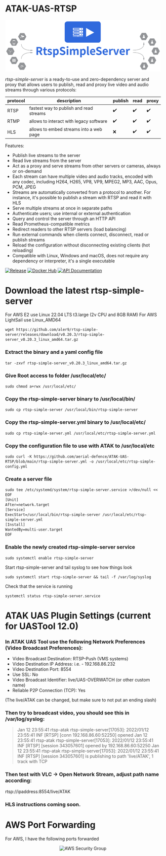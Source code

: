 # ATAK-UAS-RTSP

<p align="center">
    <img src="/images/logo.png" alt="rtsp-simple-server">
</p>

_rtsp-simple-server_ is a ready-to-use and zero-dependency server and proxy that allows users to publish, read and proxy live video and audio streams through various protocols:

|protocol|description|publish|read|proxy|
|--------|-----------|-------|----|-----|
|RTSP|fastest way to publish and read streams|:heavy_check_mark:|:heavy_check_mark:|:heavy_check_mark:|
|RTMP|allows to interact with legacy software|:heavy_check_mark:|:heavy_check_mark:|:heavy_check_mark:|
|HLS|allows to embed streams into a web page|:x:|:heavy_check_mark:|:heavy_check_mark:|

Features:

* Publish live streams to the server
* Read live streams from the server
* Act as a proxy and serve streams from other servers or cameras, always or on-demand
* Each stream can have multiple video and audio tracks, encoded with any codec, including H264, H265, VP8, VP9, MPEG2, MP3, AAC, Opus, PCM, JPEG
* Streams are automatically converted from a protocol to another. For instance, it's possible to publish a stream with RTSP and read it with HLS
* Serve multiple streams at once in separate paths
* Authenticate users; use internal or external authentication
* Query and control the server through an HTTP API
* Read Prometheus-compatible metrics
* Redirect readers to other RTSP servers (load balancing)
* Run external commands when clients connect, disconnect, read or publish streams
* Reload the configuration without disconnecting existing clients (hot reloading)
* Compatible with Linux, Windows and macOS, does not require any dependency or interpreter, it's a single executable

[![Release](https://img.shields.io/github/v/release/aler9/rtsp-simple-server)](https://github.com/aler9/rtsp-simple-server/releases)
[![Docker Hub](https://img.shields.io/badge/docker-aler9/rtsp--simple--server-blue)](https://hub.docker.com/r/aler9/rtsp-simple-server)
[![API Documentation](https://img.shields.io/badge/api-documentation-blue)](https://aler9.github.io/rtsp-simple-server)

# Download the latest rtsp-simple-server

For AWS E2 use Linux 22.04 LTS t3.large (2v CPU and 8GB RAM)
For AWS LightSail use Linux_AMD64

    wget https://github.com/aler9/rtsp-simple-server/releases/download/v0.20.3/rtsp-simple-server_v0.20.3_linux_amd64.tar.gz

### Extract the binary and a yaml config file

    tar -zxvf rtsp-simple-server_v0.20.3_linux_amd64.tar.gz

### Give Root access to folder /usr/local/etc/

    sudo chmod a+rwx /usr/local/etc/
    
### Copy the rtsp-simple-server binary to /usr/local/bin/

    sudo cp rtsp-simple-server /usr/local/bin/rtsp-simple-server
    
### Copy the rtsp-simple-server.yml binary to /usr/local/etc/

    sudo cp rtsp-simple-server.yml /usr/local/etc/rtsp-simple-server.yml

### Copy the configuration file to use with ATAK to /usr/local/etc

    sudo curl -K https://github.com/aerial-defence/ATAK-UAS-RTSP/blob/main/rtsp-simple-server.yml -o /usr/local/etc/rtsp-simple-config.yml

### Create a server file

    sudo tee /etc/systemd/system/rtsp-simple-server.service >/dev/null << EOF
    [Unit]
    After=network.target
    [Service]
    ExecStart=/usr/local/bin/rtsp-simple-server /usr/local/etc/rtsp-simple-server.yml
    [Install]
    WantedBy=multi-user.target
    EOF

### Enable the newly created rtsp-simple-server service

    sudo systemctl enable rtsp-simple-server

Start rtsp-simple-server and tail syslog to see how things look

    sudo systemctl start rtsp-simple-server && tail -f /var/log/syslog

Check that the service is running

    systemctl status rtsp-simple-server.service

# ATAK UAS Plugin Settings (current for UASTool 12.0)
### In ATAK UAS Tool use the following Network Preferences (Video Broadcast Preferences):

 - Video Broadcast Destination: RTSP-Push (VMS systems)
 - Video Destination IP Address: <ip address of the server> i.e. - 192.168.86.232  
 - Video Destination Port: 8554
 - Use SSL: No  
 - Video Broadcast Identifier: live/UAS-OVERWATCH (or other custom name)
 - Reliable P2P Connection (TCP): Yes

(The live/ATAK can be changed, but make sure to not put an ending slash)

### Then try to broadcast video, you should see this in /var/log/syslog:

> Jan 12 23:55:41 rtsp-atak rtsp-simple-server[17053]: 2022/01/12 23:55:41 INF [RTSP] [conn 192.168.86.60:52250] opened 
> Jan 12 23:55:41 rtsp-atak rtsp-simple-server[17053]: 2022/01/12 23:55:41 INF [RTSP] [session 343057601] opened by 192.168.86.60:52250
> Jan 12 23:55:41 rtsp-atak rtsp-simple-server[17053]: 2022/01/12 23:55:41 INF [RTSP] [session 343057601] is publishing to path 'live/ATAK', 1 track with TCP

### Then test with VLC -> Open Network Stream, adjust path name according:

rtsp://ipaddress:8554/live/ATAK

### HLS instructions coming soon.

# AWS Port Forwarding

For AWS, I have the following ports forwarded

<p align="center">
    <img src="https://user-images.githubusercontent.com/1116396/206856817-6b1abec0-60fd-4335-a2ee-46f81a36fc4b.jpg" alt="AWS Security Group">
</p>
